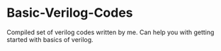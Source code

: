 # Basic-Verilog-Codes
Compiled set of verilog codes written by me. Can help you with getting started with basics of verilog.
